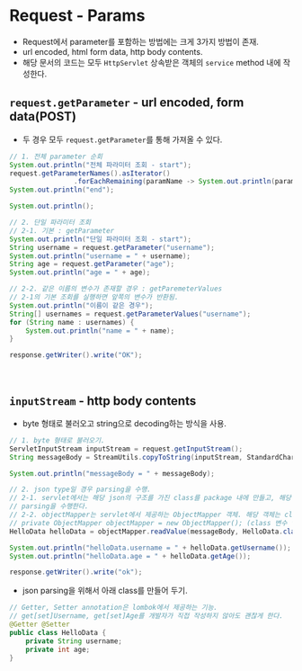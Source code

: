 # Request - Params
- Request에서 parameter를 포함하는 방법에는 크게 3가지 방법이 존재.
- url encoded, html form data, http body contents.
- 해당 문서의 코드는 모두 `HttpServlet` 상속받은 객체의 `service` method 내에 작성한다.

## `request.getParameter` - url encoded, form data(POST)
- 두 경우 모두 `request.getParameter`를 통해 가져올 수 있다.
```java
// 1. 전체 parameter 순회
System.out.println("전체 파라미터 조회 - start");
request.getParameterNames().asIterator()
                .forEachRemaining(paramName -> System.out.println(paramName + "=" + request.getParameter(paramName)));
System.out.println("end");

System.out.println();

// 2. 단일 파라미터 조회
// 2-1. 기본 : getParameter
System.out.println("단일 파라미터 조회 - start");
String username = request.getParameter("username");
System.out.println("username = " + username);
String age = request.getParameter("age");
System.out.println("age = " + age);

// 2-2. 같은 이름의 변수가 존재할 경우 : getParemeterValues
// 2-1의 기본 조회를 실행하면 앞쪽의 변수가 반환됨.
System.out.println("이름이 같은 경우");
String[] usernames = request.getParameterValues("username");
for (String name : usernames) {
    System.out.println("name = " + name);
}

response.getWriter().write("OK");
```

</br>

## `inputStream` - http body contents
- byte 형태로 불러오고 string으로 decoding하는 방식을 사용.

```java
// 1. byte 형태로 불러오기.
ServletInputStream inputStream = request.getInputStream();
String messageBody = StreamUtils.copyToString(inputStream, StandardCharsets.UTF_8);

System.out.println("messageBody = " + messageBody);

// 2. json type일 경우 parsing을 수행.
// 2-1. servlet에서는 해당 json의 구조를 가진 class를 package 내에 만들고, 해당 class를 통해서
// parsing을 수행한다.
// 2-2. objectMapper는 servlet에서 제공하는 ObjectMapper 객체. 해당 객체는 class 변수로 정의한다.
// private ObjectMapper objectMapper = new ObjectMapper(); (class 변수 영역에 작성)
HelloData helloData = objectMapper.readValue(messageBody, HelloData.class);

System.out.println("helloData.username = " + helloData.getUsername());
System.out.println("helloData.age = " + helloData.getAge());

response.getWriter().write("ok");
```

- json parsing을 위해서 아래 class를 만들어 두기.
```java
// Getter, Setter annotation은 lombok에서 제공하는 기능.
// get[set]Username, get[set]Age를 개발자가 직접 작성하지 않아도 괜찮게 한다.
@Getter @Setter
public class HelloData {
    private String username;
    private int age;
}
```